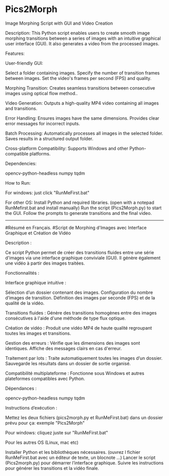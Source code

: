# Pics2Morph

 Image Morphing Script with GUI and Video Creation

Description:
This Python script enables users to create smooth image morphing transitions between a series of images with an intuitive graphical user interface (GUI). It also generates a video from the processed images.

Features:

User-friendly GUI:

Select a folder containing images.
Specify the number of transition frames between images.
Set the video's frames per second (FPS) and quality.

Morphing Transition:
Creates seamless transitions between consecutive images using optical flow method..

Video Generation:
Outputs a high-quality MP4 video containing all images and transitions.

Error Handling:
Ensures images have the same dimensions.
Provides clear error messages for incorrect inputs.

Batch Processing:
Automatically processes all images in the selected folder.
Saves results in a structured output folder.

Cross-platform Compatibility:
Supports Windows and other Python-compatible platforms.

Dependencies:

opencv-python-headless
numpy
tqdm

How to Run:

For windows: just click "RunMeFirst.bat"

For other OS:
Install Python and required libraries.
(open with a notepad RunMefirst.bat and install manually)
Run the script (Pics2Morph.py) to start the GUI.
Follow the prompts to generate transitions and the final video.

-----
#Résumé en Français.
#Script de Morphing d'Images avec Interface Graphique et Création de Vidéo

Description :

Ce script Python permet de créer des transitions fluides entre une série d'images via une interface graphique conviviale (GUI). Il génère également une vidéo à partir des images traitées.

Fonctionnalités :

Interface graphique intuitive :

Sélection d’un dossier contenant des images.
Configuration du nombre d’images de transition.
Définition des images par seconde (FPS) et de la qualité de la vidéo.

Transitions fluides :
Génère des transitions homogènes entre des images consécutives à l'aide d'une méthode de type flux optique.

Création de vidéo :
Produit une vidéo MP4 de haute qualité regroupant toutes les images et transitions.

Gestion des erreurs :
Vérifie que les dimensions des images sont identiques.
Affiche des messages clairs en cas d'erreur.

Traitement par lots :
Traite automatiquement toutes les images d’un dossier.
Sauvegarde les résultats dans un dossier de sortie organisé.

Compatibilité multiplateforme :
Fonctionne sous Windows et autres plateformes compatibles avec Python.

Dépendances :

opencv-python-headless
numpy
tqdm

Instructions d’exécution :

Mettez les deux fichiers (pics2morph.py et RunMeFirst.bat) dans un dossier prévu pour ça: exemple "Pics2Morph"

Pour windows: cliquez juste sur "RunMeFirst.bat"

Pour les autres OS (Linux, mac etc)

Installer Python et les bibliothèques nécessaires. (ouvrez l fichier RunMeFirst.bat avec un éditeur de texte, un blocnote ...)
Lancer le script (Pics2morph.py)  pour démarrer l’interface graphique.
Suivre les instructions pour générer les transitions et la vidéo finale.
